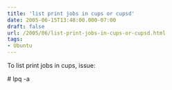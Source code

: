 ```yaml
---
title: 'list print jobs in cups or cupsd'
date: 2005-06-15T13:48:00.000-07:00
draft: false
url: /2005/06/list-print-jobs-in-cups-or-cupsd.html
tags: 
- Ubuntu
---
```


To list print jobs in cups, issue:  
  
\# lpq -a